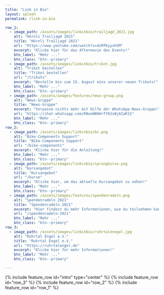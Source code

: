 ```yaml
---
title: "Link in Bio"
layout: splash
permalink: /link-in-bio

row_1:
  - image_path: /assets/images/linkinbio/trailjagd_2021.jpg
    alt: "Hörnli Trailjagd 2021"
    title: "Hörnli Trailjagd 2021"
    url: "https://www.youtube.com/watch?v=dzMfKyyxhVM"
    excerpt: "Klicke hier für das Aftermovie des Events!"
    btn_label: "Mehr ..."
    btn_class: "btn--primary"
  - image_path: /assets/images/linkinbio/trikot.jpg
    alt: "Trikot bestellen"
    title: "Trikot bestellen"
    url: "/trikots"
    excerpt: "Bestelle bis zum 15. August eins unserer neuen Trikots!"
    btn_label: "Mehr ..."
    btn_class: "btn--primary"
  - image_path: /assets/images/features/news-group.png
    alt: "News-Gruppe"
    title: "News-Gruppe"
    excerpt: "Verpasse nichts mehr mit Hilfe der WhatsApp-News-Gruppe!"
    url: "https://chat.whatsapp.com/KNxeW86HrfY62sWjAIaR1S"
    btn_label: "Mehr ..."
    btn_class: "btn--primary"
row_2:
  - image_path: /assets/images/linkinbio/bc.png
    alt: "Bike-Components Support"
    title: "Bike-Components Support"
    url: "/bike-components"
    excerpt: "Klicke hier für die Anleitung!"
    btn_label: "Mehr ..."
    btn_class: "btn--primary"
  - image_path: /assets/images/linkinbio/sprungkurse.png
    alt: "Kursangebot"
    title: "Kursangebot"
    url: "/kurse"
    excerpt: "Klicke hier, um das aktuelle Kursangebot zu sehen!"
    btn_label: "Mehr ..."
    btn_class: "btn--primary"
  - image_path: /assets/images/features/spendenradeln.png
    alt: "Spendenradeln 2021"
    title: "Spendenradeln 2021"
    excerpt: "Hier findest du mehr Informationen, wie du teilnehmen kannst!"
    url: "/spendenradeln-2021"
    btn_label: "Mehr ..."
    btn_class: "btn--primary"
row_3:
  - image_path: /assets/images/linkinbio/ruhrtalenegel.jpg
    alt: "Ruhrtal Engel e.V."
    title: "Ruhrtal Engel e.V."
    url: "https://ruhrtalengel.de"
    excerpt: "Klicke hier für mehr Informationen!"
    btn_label: "Mehr ..."
    btn_class: "btn--primary"

---
```



{% include feature_row id="intro" type="center" %}
{% include feature_row id="row_3" %}
{% include feature_row id="row_2" %}
{% include feature_row id="row_1" %}
